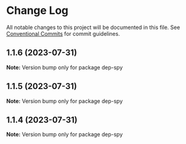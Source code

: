 # Change Log

All notable changes to this project will be documented in this file.
See [Conventional Commits](https://conventionalcommits.org) for commit guidelines.

## 1.1.6 (2023-07-31)

**Note:** Version bump only for package dep-spy





## 1.1.5 (2023-07-31)

**Note:** Version bump only for package dep-spy





## 1.1.4 (2023-07-31)

**Note:** Version bump only for package dep-spy
